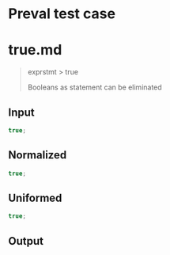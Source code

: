 # Preval test case

# true.md

> exprstmt > true
>
> Booleans as statement can be eliminated

## Input

`````js filename=intro
true;
`````

## Normalized

`````js filename=intro
true;
`````

## Uniformed

`````js filename=intro
true;
`````

## Output

`````js filename=intro

`````
